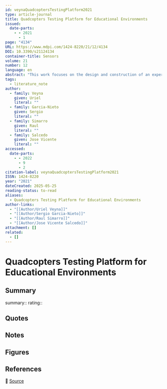 ```yaml
---
id: veynaQuadcoptersTestingPlatform2021
type: article-journal
title: Quadcopters Testing Platform for Educational Environments
issued:
  date-parts:
    - - 2021
      - 1
page: "4134"
URL: https://www.mdpi.com/1424-8220/21/12/4134
DOI: 10.3390/s21124134
container-title: Sensors
volume: 21
number: 12
language: en
abstract: "This work focuses on the design and construction of an experimental test bench of three degrees of freedom with application in educational environments. It is constituted by a gyroscopic structure that allows the movements of a quadcopter to analyze the control systems. In this context, the main features of the mechanical and electronic design of this prototype are described. At the same time, the main characteristics with respect to existing platforms are highlighted in aspects such as: system autonomy, cost, safety level, operation ranges, experimental flexibility, among others. The possible controller design approaches for quadcopter stabilization can extend to many basic and advanced techniques. In this work, to show the operation and didactic use of the platform, the development of the controller for tilt angle stabilization under two different approaches are presented. The first approach is through PID control, oriented for undergraduate students with basic level in control theory. The second approach is by means of State Feedback, oriented to students with more advanced level in this field. The result of this work is an open test bench, enabled for the experimentation of control algorithms using Matlab-Simulink."
tags:
  - literature_note
author:
  - family: Veyna
    given: Uriel
    literal: ""
  - family: Garcia-Nieto
    given: Sergio
    literal: ""
  - family: Simarro
    given: Raul
    literal: ""
  - family: Salcedo
    given: Jose Vicente
    literal: ""
accessed:
  date-parts:
    - - 2022
      - 9
      - 2
citation-label: veynaQuadcoptersTestingPlatform2021
ISSN: 1424-8220
year: "2021"
dateCreated: 2025-05-25
reading-status: to-read
aliases:
  - Quadcopters Testing Platform for Educational Environments
author-links:
  - "[[Author/Uriel Veyna]]"
  - "[[Author/Sergio Garcia-Nieto]]"
  - "[[Author/Raul Simarro]]"
  - "[[Author/Jose Vicente Salcedo]]"
attachment: []
related:
  - []
---
```


# Quadcopters Testing Platform for Educational Environments

## Summary
summary::
rating::

## Quotes

## Notes

## Figures

## References

🔗 [Source](https://www.mdpi.com/1424-8220/21/12/4134)

